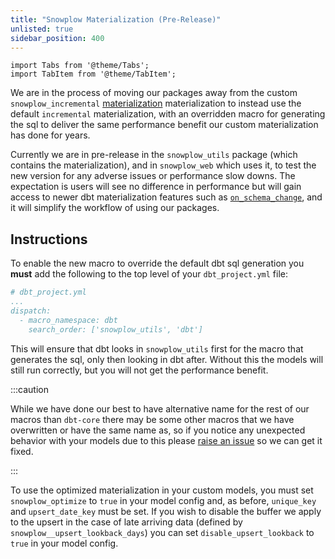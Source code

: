 ```yaml
---
title: "Snowplow Materialization (Pre-Release)"
unlisted: true
sidebar_position: 400
---
```

```mdx-code-block
import Tabs from '@theme/Tabs';
import TabItem from '@theme/TabItem';
```

We are in the process of moving our packages away from the custom `snowplow_incremental` [materialization](/docs/modeling-your-data/modeling-your-data-with-dbt/dbt-advanced-usage/dbt-incremental-logic/index.md) materialization to instead use the default `incremental` materialization, with an overridden macro for generating the sql to deliver the same performance benefit our custom materialization has done for years.

Currently we are in pre-release in the `snowplow_utils` package (which contains the materialization), and in `snowplow_web` which uses it, to test the new version for any adverse issues or performance slow downs. The expectation is users will see no difference in performance but will gain access to newer dbt materialization features such as [`on_schema_change`](https://docs.getdbt.com/docs/build/incremental-models#what-if-the-columns-of-my-incremental-model-change), and it will simplify the workflow of using our packages.

## Instructions

To enable the new macro to override the default dbt sql generation you **must** add the following to the top level of your `dbt_project.yml` file:

```yaml
# dbt_project.yml
...
dispatch:
  - macro_namespace: dbt
    search_order: ['snowplow_utils', 'dbt']
```
This will ensure that dbt looks in `snowplow_utils` first for the macro that generates the sql, only then looking in dbt after. Without this the models will still run correctly, but you will not get the performance benefit. 

:::caution

While we have done our best to have alternative name for the rest of our macros than `dbt-core` there may be some other macros that we have overwritten or have the same name as, so if you notice any unexpected behavior with your models due to this please [raise an issue](https://github.com/snowplow/dbt-snowplow-utils/issues) so we can get it fixed.

:::

To use the optimized materialization in your custom models, you must set `snowplow_optimize` to `true` in your model config and, as before, `unique_key` and `upsert_date_key` must be set. If you wish to disable the buffer we apply to the upsert in the case of late arriving data (defined by `snowplow__upsert_lookback_days`) you can set `disable_upsert_lookback` to `true` in your model config.

